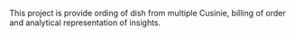This project is provide ording of dish from multiple Cusinie, billing of order and analytical representation of insights.
